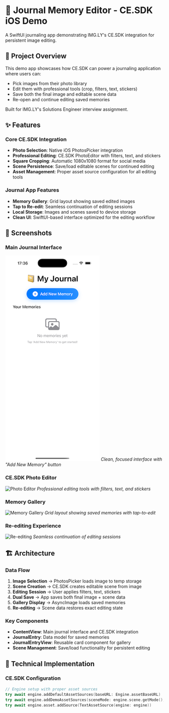 # 📔 Journal Memory Editor - CE.SDK iOS Demo

A SwiftUI journaling app demonstrating IMG.LY's CE.SDK integration for persistent image editing.

## 🎯 Project Overview

This demo app showcases how CE.SDK can power a journaling application where users can:
- Pick images from their photo library
- Edit them with professional tools (crop, filters, text, stickers)
- Save both the final image and editable scene data
- Re-open and continue editing saved memories

Built for IMG.LY's Solutions Engineer interview assignment.

## ✨ Features

### Core CE.SDK Integration
- **Photo Selection**: Native iOS PhotosPicker integration
- **Professional Editing**: CE.SDK PhotoEditor with filters, text, and stickers
- **Square Cropping**: Automatic 1080x1080 format for social media
- **Scene Persistence**: Save/load editable scenes for continued editing
- **Asset Management**: Proper asset source configuration for all editing tools

### Journal App Features
- **Memory Gallery**: Grid layout showing saved edited images
- **Tap to Re-edit**: Seamless continuation of editing sessions
- **Local Storage**: Images and scenes saved to device storage
- **Clean UI**: SwiftUI-based interface optimized for the editing workflow

## 📱 Screenshots

### Main Journal Interface
![Main Interface](CESDKDemo/Images/01-main-interface.png)
*Clean, focused interface with "Add New Memory" button*

### CE.SDK Photo Editor
![Photo Editor](Images/02-photo-editor.png)
*Professional editing tools with filters, text, and stickers*

### Memory Gallery
![Memory Gallery](Images/03-memory-gallery.png)
*Grid layout showing saved memories with tap-to-edit*

### Re-editing Experience
![Re-editing](Images/04-re-editing.png)
*Seamless continuation of editing sessions*

## 🏗️ Architecture

### Data Flow
1. **Image Selection** → PhotosPicker loads image to temp storage
2. **Scene Creation** → CE.SDK creates editable scene from image
3. **Editing Session** → User applies filters, text, stickers
4. **Dual Save** → App saves both final image + scene data
5. **Gallery Display** → AsyncImage loads saved memories
6. **Re-editing** → Scene data restores exact editing state

### Key Components
- **ContentView**: Main journal interface and CE.SDK integration
- **JournalEntry**: Data model for saved memories
- **JournalEntryView**: Reusable card component for gallery
- **Scene Management**: Save/load functionality for persistent editing

## 🔧 Technical Implementation

### CE.SDK Configuration
```swift
// Engine setup with proper asset sources
try await engine.addDefaultAssetSources(baseURL: Engine.assetBaseURL)
try await engine.addDemoAssetSources(sceneMode: engine.scene.getMode(), withUploadAssetSources: true)
try await engine.asset.addSource(TextAssetSource(engine: engine))
